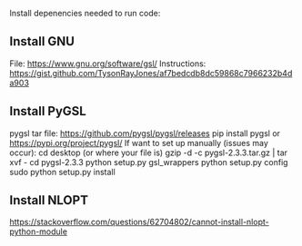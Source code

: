 Install depenencies needed to run code:

## Install GNU
File: https://www.gnu.org/software/gsl/
Instructions: https://gist.github.com/TysonRayJones/af7bedcdb8dc59868c7966232b4da903

## Install PyGSL
pygsl tar file: https://github.com/pygsl/pygsl/releases 
pip install pygsl or https://pypi.org/project/pygsl/
If want to set up manually (issues may occur):
cd desktop (or where your file is)
gzip -d -c pygsl-2.3.3.tar.gz | tar xvf -
cd pygsl-2.3.3
python setup.py gsl_wrappers
python setup.py config
sudo python setup.py install

## Install NLOPT
https://stackoverflow.com/questions/62704802/cannot-install-nlopt-python-module
